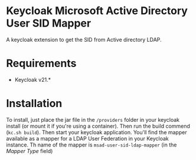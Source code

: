 # Keycloak Microsoft Active Directory User SID Mapper

A keycloak extension to get the SID from Active directory LDAP.

# Requirements

- Keycloak v21.*

# Installation 

To install, just place the jar file in the  ```/providers``` folder in your keycloak install (or mount it if you're using a container). Then run the build commend (```kc.sh build```). Then start your keycloak application.
You'll find the mapper available as a mapper for a LDAP User Federation in your Keycloak instance.
Th name of the mapper is ```msad-user-sid-ldap-mapper``` (in the *Mapper Type* field)